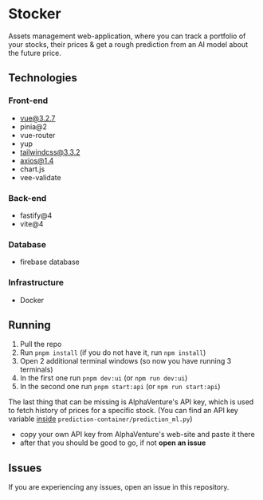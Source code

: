 # Stocker

Assets management web-application, where you can track a portfolio of your stocks, their prices & get a rough prediction from an AI model about the future price.

## Technologies

### Front-end
- vue@3.2.7
- pinia@2
- vue-router
- yup
- tailwindcss@3.3.2
- axios@1.4
- chart.js
- vee-validate

### Back-end
- fastify@4
- vite@4

### Database
- firebase database

### Infrastructure
- Docker

## Running

1. Pull the repo
2. Run `pnpm install` (if you do not have it, run `npm install`)
3. Open 2 additional terminal windows (so now you have running 3 terminals)
4. In the first one run `pnpm dev:ui` (or `npm run dev:ui`)
5. In the second one run `pnpm start:api` (or `npm run start:api`)

The last thing that can be missing is AlphaVenture's API key, which is used to fetch history of prices for a specific stock. (You can find an API key variable [inside](prediction-container/prediction_ml.py) `prediction-container/prediction_ml.py`)

- copy your own API key from AlphaVenture's web-site and paste it there
- after that you should be good to go, if not **open an issue**

## Issues
If you are experiencing any issues, open an issue in this repository. 
